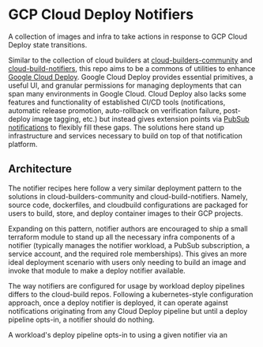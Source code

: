 # GCP Cloud Deploy Notifiers

A collection of images and infra to take actions in response to GCP Cloud Deploy
state transitions.

Similar to the collection of cloud builders at
[cloud-builders-community](https://github.com/GoogleCloudPlatform/cloud-builders-community)
and [cloud-build-notifiers](https://github.com/GoogleCloudPlatform/cloud-build-notifiers),
this repo aims to be a commons of utilities to enhance
[Google Cloud Deploy](https://cloud.google.com/deploy/docs/overview). Google
Cloud Deploy provides essential primitives, a useful UI, and granular permissions
for managing deployments that can span many environments in Google Cloud. Cloud
Deploy also lacks some features and functionality of established CI/CD tools
(notifications, automatic release promotion, auto-rollback on verification failure,
post-deploy image tagging, etc.) but instead gives extension points via
[PubSub notifications](https://cloud.google.com/deploy/docs/subscribe-deploy-notifications)
to flexibly fill these gaps. The solutions here stand up infrastructure and
services necessary to build on top of that notification platform.

## Architecture

The notifier recipes here follow a very similar deployment pattern to the solutions
in cloud-builders-community and cloud-build-notifiers. Namely, source code,
dockerfiles, and cloudbuild configurations are packaged for users to build, store,
and deploy container images to their GCP projects.

Expanding on this pattern, notifier authors are encouraged to ship a small terraform
module to stand up all the necessary infra components of a notifier (typically
manages the notifier workload, a PubSub subscription, a service account, and the
required role memberships). This gives an more ideal deployment scenario with
users only needing to build an image and invoke that module to make a deploy
notifier available.

The way notifiers are configured for usage by workload deploy pipelines differs
to the cloud-build repos. Following a kubernetes-style configuration approach,
once a deploy notifier is deployed, it can operate against notifications
originating from any Cloud Deploy pipeline but until a deploy pipeline opts-in,
a notifier should do nothing.

A workload's deploy pipeline opts-in to using a given notifier via an annotation
on the pipeline (and potentially annotations on targets). The annotation value
should point to a secret in secret manager that the notifier can use for
configuration values during an invocation. This pattern allows any number of
notifiers to be deployed and available to workload pipelines while giving
pipeline owners a simple mechanism to enable and configure a custom set of
notifiers on their pipelines.

## Deploy notifier index

* [echo-fastapi](notifiers/echo-fastapi/) - an example deploy notifier in Python
that echos the payload.
* echo-go - an example deploy notifier in go.

## Development

This repo includes a `.devcontainer` directory so users are able to quickly get
started developing inside a pre-packaged dev environment in VSCode. Read
more about devcontainers [here](https://code.visualstudio.com/docs/devcontainers/containers).

When working in a devcontainer, if you're doing any work against GCP you'll need
to establish GCP credentials. Do this via:

```bash
gcloud auth login --update-adc
```

You'll be prompted to open a browser and paste back an auth code. Afterward, set
an environment variable which many/most/maybe all Google Cloud SDKs support:

```bash
export GOOGLE_OAUTH_ACCESS_TOKEN=$(gcloud auth print-access-token)
```

## What's forthcoming?

1. TODO(brandonjbjelland): Build out a demo that operates against a pipeline targeting a GKE workload
